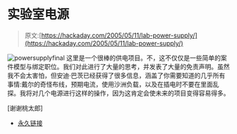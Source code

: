 # 实验室电源

> 原文:[https://hackaday.com/2005/05/11/lab-power-supply/](https://hackaday.com/2005/05/11/lab-power-supply/)

![powersupplyfinal](img/60ede67c61bbf76fa2f2cc67b2075b55.png)
这里是一个很棒的供电项目。不，这不仅仅是一些简单的案件模型与绑定职位。我们对此进行了大量的思考，并发表了大量的免责声明。虽然我不会太害怕，但安迪·巴茨已经获得了很多信息，涵盖了你需要知道的几乎所有事情:戴尔的奇怪布线，预期电流，使用沙洲负载，以及在插电时不要在里面乱探。我将对几个电源进行这样的操作，因为这肯定会使未来的项目变得容易得多。

[谢谢桃太郎]

*   [永久链接](http://web2.murraystate.edu/andy.batts/ps/powersupply.htm)